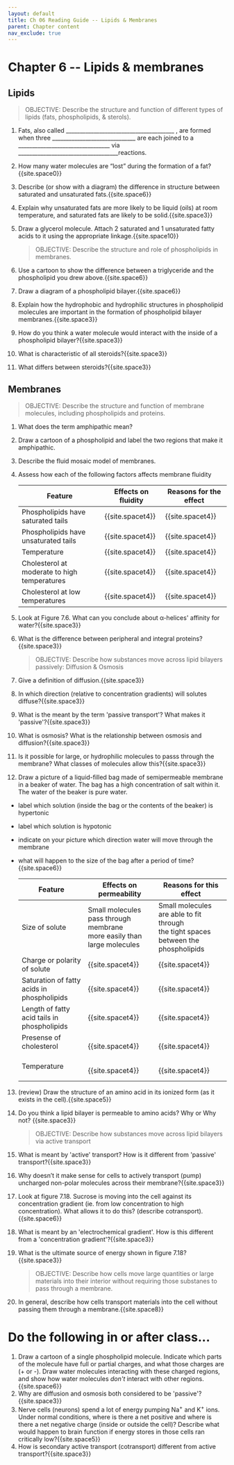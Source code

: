 ```yaml
---
layout: default
title: Ch 06 Reading Guide -- Lipids & Membranes
parent: Chapter content
nav_exclude: true
---
```

# Chapter 6 -- Lipids & membranes

## Lipids

> OBJECTIVE: Describe the structure and function of different types of lipids (fats, phospholipids, & sterols).

1. Fats, also called  \_\_\_\_\_\_\_\_\_\_\_\_\_\_\_\_\_\_\_\_\_\_\_\_\_\_\_\_\_\_\_\_\_\_\_\_\_\_\_ , are formed when three \_\_\_\_\_\_\_\_\_\_\_\_\_\_\_\_\_\_\_\_\_\_\_\_\_\_\_\_\_\_ are each joined to a \_\_\_\_\_\_\_\_\_\_\_\_\_\_\_\_\_\_\_\_\_\_\_\_\_\_\_\_\_\_\_\_\_ via \_\_\_\_\_\_\_\_\_\_\_\_\_\_\_\_\_\_\_\_\_\_\_\_\_\_\_\_\_\_\_\_\_\_\_\_reactions.
2. How many water molecules are “lost” during the formation of a fat?{{site.space0}}
3. Describe (or show with a diagram) the difference in structure between saturated and unsaturated fats.{{site.space6}}
1. Explain why unsaturated fats are more likely to be liquid (oils) at room temperature, and saturated fats are likely to be solid.{{site.space3}}
4. Draw a glycerol molecule. Attach 2 saturated and 1 unsaturated fatty acids to it using the appropriate linkage.{{site.space10}}

    > OBJECTIVE: Describe the structure and role of phospholipids in membranes.

1. Use a cartoon to show the difference between a triglyceride and the phospholipid you drew above.{{site.space6}}
2. Draw a diagram of a phospholipid bilayer.{{site.space6}}
3. Explain how the hydrophobic and hydrophilic structures in phospholipid molecules are important in the formation of phospholipid bilayer membranes.{{site.space3}}
4. How do you think a water molecule would interact with the inside of a phospholipid bilayer?{{site.space3}}
5. What is characteristic of all steroids?{{site.space3}}
6. What differs between steroids?{{site.space3}}

## Membranes

> OBJECTIVE: Describe the structure and function of membrane molecules, including phospholipids and proteins.

1. What does the term amphipathic mean?
2. Draw a cartoon of a phospholipid and label the two regions that make it amphipathic.
3. Describe the fluid mosaic model of membranes.
4. Assess how each of the following factors affects membrane fluidity

    | Feature                                      | Effects on fluidity | Reasons for the effect
    |----------------------------------------------|---------------------|-----------------------
    | Phospholipids have saturated tails           | {{site.spacet4}}                    |{{site.spacet4}}
    | Phospholipids have unsaturated tails         | {{site.spacet4}}                    |{{site.spacet4}}
    | Temperature                                  | {{site.spacet4}}                    |{{site.spacet4}}
    | Cholesterol at moderate to high temperatures |  {{site.spacet4}}                   |{{site.spacet4}}
    | Cholesterol at low temperatures              | {{site.spacet4}}                    |{{site.spacet4}}

5. Look at Figure 7.6. What can you conclude about α-helices' affinity for water?{{site.space3}}
6. What is the difference between peripheral and integral proteins?{{site.space3}}

    > OBJECTIVE: Describe how substances move across lipid bilayers passively: Diffusion & Osmosis

7. Give a definition of diffusion.{{site.space3}}
8. In which direction (relative to concentration gradients) will solutes diffuse?{{site.space3}}
9. What is the meant by the term 'passive transport'? What makes it 'passive'?{{site.space3}}
10. What is osmosis? What is the relationship between osmosis and diffusion?{{site.space3}}
11. Is it possible for large, or hydrophilic molecules to passs through the membrane? What classes of molecules allow this?{{site.space3}}
12. Draw a picture of a liquid-filled bag made of semipermeable membrane in a beaker of water. The bag has a high concentration of salt within it. The water of the beaker is pure water.
  * label which solution (inside the bag or the contents of the beaker) is hypertonic
  * label which solution is hypotonic
  * indicate on your picture which direction water will move through the membrane
  * what will happen to the size of the bag after a period of time?{{site.space6}}


    | Feature | Effects on permeability | Reasons for this effect |
    |-|-|-|
    | Size of solute | Small molecules pass through membrane <br>more easily than large molecules | Small molecules are able to fit through <br>the tight spaces between the phospholipids |
    | Charge or polarity of solute  | {{site.spacet4}} | {{site.spacet4}} |
    | Saturation of fatty acids in phospholipids | {{site.spacet4}} | {{site.spacet4}} |
    | Length of fatty acid tails in phospholipids<br> | {{site.spacet4}} | {{site.spacet4}} |
    | Presense of cholesterol<br><br> | {{site.spacet4}} | {{site.spacet4}} |
    | Temperature<br><br> | {{site.spacet4}} | {{site.spacet4}} |

13. (review) Draw the structure of an amino acid in its ionized form (as it exists in the cell).{{site.space5}}
7. Do you think a lipid bilayer is permeable to amino acids? Why or Why not? {{site.space3}}

    > OBJECTIVE: Describe how substances move across lipid bilayers via active transport

13. What is meant by 'active' transport? How is it different from 'passive' transport?{{site.space3}}
14. Why doesn’t it make sense for cells to actively transport (pump) uncharged non-polar molecules across their membrane?{{site.space3}}
14. Look at figure 7.18. Sucrose is moving into the cell against its concentration gradient (ie. from low concentration to high concentration). What allows it to do this? (describe cotransport).{{site.space6}}
15. What is meant by an 'electrochemical gradient'. How is this different from a 'concentration gradient'?{{site.space3}}
15. What is the ultimate source of energy shown in figure 7.18?{{site.space3}}

    > OBJECTIVE: Describe how cells move large quantities or large materials into their interior without requiring those substanes to pass through a membrane.

16. In general, describe how cells transport materials into the cell without passing them through a membrane.{{site.space8}}

# Do the following in or after class...

1. Draw a cartoon of a single phospholipid molecule. Indicate which parts of the molecule have full or partial charges, and what those charges are (+ or -). Draw water molecules interacting with these charged regions, and show how water molecules *don't* interact with other regions.{{site.space6}}
1. Why are diffusion and osmosis both considered to be 'passive'?{{site.space3}}
1. Nerve cells (neurons) spend a lot of energy pumping Na<sup>+</sup> and K<sup>+</sup> ions. Under normal conditions, where is there a net positive and where is there a net negative charge (inside or outside the cell)? Describe what would happen to brain function if energy stores in those cells ran critically low?{{site.space5}}
1. How is secondary active transport (cotransport) different from active transport?{{site.space3}}
